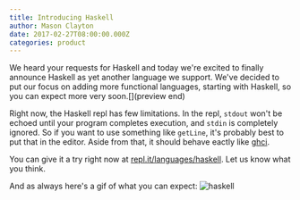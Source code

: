 ```yaml
---
title: Introducing Haskell
author: Mason Clayton
date: 2017-02-27T08:00:00.000Z
categories: product
---
```


We heard your requests for Haskell and today we're excited to finally announce
Haskell as yet another language we support. We've decided to put our focus on
adding more functional languages, starting with Haskell, so you can expect more
very soon.[](preview end)

Right now, the Haskell repl has few limitations. In the repl, `stdout` won't be
echoed until your program completes execution, and `stdin` is completely ignored.
So if you want to use something like `getLine`, it's probably best to put that
in the editor. Aside from that, it should behave eactly like
[ghci](https://www.haskell.org/ghc/).

You can give it a try right now at
[repl.it/languages/haskell](https://repl.it/languages/haskell). Let us know what you think.

And as always here's a gif of what you can expect:
![haskell](http://i.imgur.com/shNX7IU.gif)

